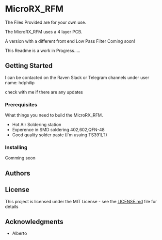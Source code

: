 # MicroRX_RFM

The Files Provided are for your own use. 

The MicroRX_RFM uses a 4 layer PCB. 

A version with a different front end Low Pass Filter Coming soon!

This Readme is a work in Progress.....


## Getting Started

 I can be contacted on the Raven Slack or Telegram channels
 under user name: hdphilip
 
check with me if there are any updates 

### Prerequisites

What things you need to build the MicroRX_RFM.


 *  Hot Air Soldering station
 *  Experence in SMD soldering 402,602,QFN-48
 *  Good quality solder paste (I'm usuing TS391LT)


### Installing

Comming soon



## Authors

## License

This project is licensed under the MIT License - see the [LICENSE.md](LICENSE.md) file for details

## Acknowledgments

* Alberto


